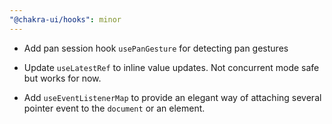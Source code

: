 ```yaml
---
"@chakra-ui/hooks": minor
---
```


- Add pan session hook `usePanGesture` for detecting pan gestures

- Update `useLatestRef` to inline value updates. Not concurrent mode safe but
  works for now.

- Add `useEventListenerMap` to provide an elegant way of attaching several
  pointer event to the `document` or an element.
